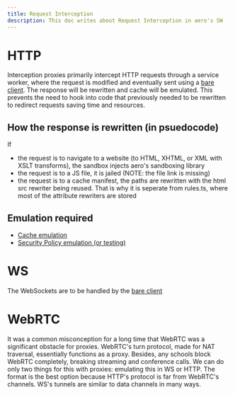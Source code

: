 ```yaml
---
title: Request Interception
description: This doc writes about Request Interception in aero's SW
---
```


# HTTP

Interception proxies primarily intercept HTTP requests through a service worker, where the request is modified and eventually sent using a [bare client](https://github.com/tomphttp/bare-client). The response will be rewritten and cache will be emulated. This prevents the need to hook into code that previously needed to be rewritten to redirect requests saving time and resources.

## How the response is rewritten (in psuedocode)

If

- the request is to navigate to a website (to HTML, XHTML, or XML with XSLT transforms), the sandbox injects aero's sandboxing library
- the request is to a JS file, it is jailed (NOTE: the file link is missing)
- the request is to a cache manifest, the paths are rewritten with the html src rewriter being reused. That is why it is seperate from rules.ts, where most of the attribute rewriters are stored

## Emulation required

- [Cache emulation](./Cache%20Emulation.md)
- [Security Policy emulation (or testing)](./Security%20Policies.md#)

# WS

The WebSockets are to be handled by the [bare client](https://github.com/MercuryWorkshop/bare-mux)

# WebRTC

It was a common misconception for a long time that WebRTC was a significant obstacle for proxies. WebRTC's turn protocol, made for NAT traversal, essentially functions as a proxy. Besides, any schools block WebRTC completely, breaking streaming and conference calls. We can do only two things for this with proxies: emulating this in WS or HTTP. The format is the best option because HTTP's protocol is far from WebRTC's channels. WS's tunnels are similar to data channels in many ways.
